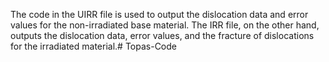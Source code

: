 The code in the UIRR file is used to output the dislocation data and error values for the non-irradiated base material. 
The IRR file, on the other hand, outputs the dislocation data, error values, and the fracture of dislocations for the irradiated material.# Topas-Code
